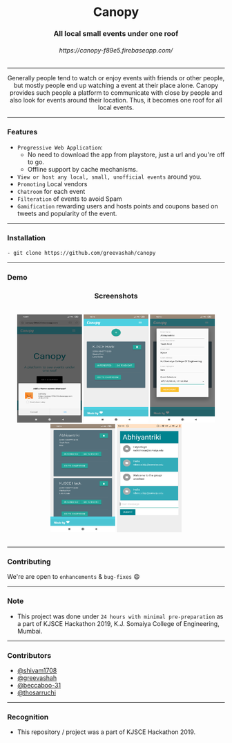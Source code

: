 <h1 align="center">Canopy</h1>

<h3 align="center">All local small events under one roof</h3>

<h6 align="center">https://canopy-f89e5.firebaseapp.com/</h6>

------------------------------------------

<div align="center">
Generally people tend to watch or enjoy events with friends or other people, but mostly people end up watching a event at their place alone. Canopy provides such people a platform to communicate with close by people and also look for events around their location. Thus, it becomes one roof for all local events.
</div>


------------------------------------------
### Features

- `Progressive Web Application`:
    - No need to download the app from playstore, just a url and you're off to go.
    - Offline support by cache mechanisms.
- `View or host any local, small, unofficial events` around you.
- `Promoting` Local vendors
- `Chatroom` for each event
- `Filteration` of events to avoid Spam 
- `Gamification` rewarding users and hosts points and coupons based on tweets and popularity of the event.

------------------------------------------
### Installation

``` sh
- git clone https://github.com/greevashah/canopy
```
------------------------------------------
### Demo
<div align="center">

<h3 > Screenshots </h3>
<br>
<img src ="./img/Screenshots/SS_5.png" width = 150px height = 250px>
<img src ="./img/Screenshots/SS_2.png" width = 150px height = 250px>
<img src ="./img/Screenshots/SS_4.png" width = 150px height = 250px><br>
<img src ="./img/Screenshots/SS_3.png" width = 150px height = 250px>
<img src ="./img/Screenshots/SS_1.png" width = 150px height = 250px>
<br><br>
</div>

------------------------------------------

### Contributing

 We're are open to `enhancements` & `bug-fixes` :smile:  

------------------------------------------

### Note

- This project was done under `24 hours with minimal pre-preparation` as a part of KJSCE Hackathon 2019, K.J. Somaiya College of Engineering, Mumbai.

------------------------------------------

### Contributors

- [@shivam1708](https://github.com/shivam1708)
- [@greevashah](https://github.com/greevashah)
- [@beccaboo-31](https://github.com/beccaboo-31)
- [@thosarruchi](https://github.com/thosarruchi)

-------------------------------------------
### Recognition
- This repository / project was a part of KJSCE Hackathon 2019.
